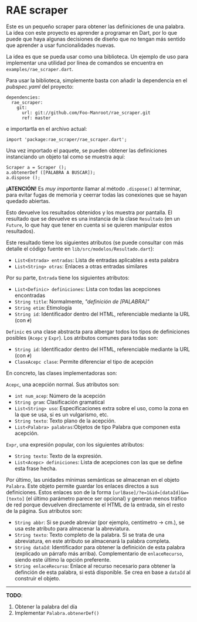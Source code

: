 # RAE scraper

Este es un pequeño scraper para obtener las definiciones de una palabra.
La idea con este proyecto es aprender a programar en Dart, por lo que puede que haya algunas decisiones de diseño que no tengan más sentido que aprender a usar funcionalidades nuevas.


La idea es que se pueda usar como una biblioteca.
Un ejemplo de uso para implementar una utilidad por línea de comandos se encuentra en `examples/rae_scraper.dart`.



Para usar la biblioteca, simplemente basta con añadir la dependencia en el _pubspec.yaml_ del proyecto:

```
dependencies:
  rae_scraper:
    git:
      url: git://github.com/Foo-Manroot/rae_scraper.git
      ref: master
```

e importartla en el archivo actual:

```
import 'package:rae_scraper/rae_scraper.dart';
```


Una vez importado el paquete, se pueden obtener las definiciones instanciando un objeto tal como se muestra aquí:
```
Scraper a = Scraper ();
a.obtenerDef ([PALABRA A BUSCAR]);
a.dispose ();
```

**¡ATENCIÓN!** Es _muy importante_ llamar al método `.dispose()` al terminar, para evitar fugas de memoria y ceerrar todas las conexiones que se hayan quedado abiertas.


Esto devuelve los resultados obtenidos y los muestra por pantalla.
El resultado que se devuelve es una instancia de la clase `Resultado` (en un `Future`, lo que hay que tener en cuenta si se quieren manipular estos resultados).

Este resultado tiene los siguientes atributos (se puede consultar con más detalle el código fuente en `lib/src/modelos/Resultado.dart`):
  - `List<Entrada> entradas`: Lista de entradas aplicables a esta palabra
  - `List<String> otras`: Enlaces a otras entradas similares


Por su parte, `Entrada` tiene los siguientes atributos:
  - `List<Definic> definiciones`: Lista con todas las acepciones encontradas
  - `String title`: Normalmente, _"definición de [PALABRA]"_
  - `String etim`: Etimología
  - `String id`: Identificador dentro del HTML, referenciable mediante la URL (con `#`)


`Definic` es una clase abstracta para albergar todos los tipos de definiciones posibles (`Acepc` y `Expr`). Los atributos comunes para todas son:
  - `String id`: Identificador dentro del HTML, referenciable mediante la URL (con `#`)
  - `ClaseAcepc clase`: Permite diferenciar el tipo de acepción


En concreto, las clases implementadoras son:

`Acepc`, una acepción normal. Sus atributos son:
  - `int num_acep`: Número de la acepción
  - `String gram`: Clasificación gramatical
  - `List<String> uso`: Especificaciones extra sobre el uso, como la zona en la que se usa, si es un vulgarismo, etc.
  - `String texto`: Texto plano de la acepción.
  - `List<Palabra> palabras`:Objetos de tipo Palabra que componen esta acepción.


`Expr`, una expresión popular, con los siguientes atributos:
  - `String texto`: Texto de la expresión.
  - `List<Acepc> definiciones`: Lista de acepciones con las que se define esta frase hecha.



Por último, las unidades mínimas semánticas se almacenan en el objeto `Palabra`.
Este objeto permite guardar los enlaces directos a sus definiciones.
Estos enlaces son de la forma `[urlBase]/?e=1&id=[dataId]&w=[texto]` (el último parámetro parece ser opcional) y generan menos tráfico de red porque devuelven directamente el HTML de la entrada, sin el resto de la página.
Sus atributos son:

  - `String abbr`: Si se puede abreviar (por ejemplo, centímetro -> cm.), se usa este atributo para almacenar la abreviatura.
  - `String texto`: Texto completo de la palabra. Si se trata de una abreviatura, en este atributo se almacenará la palabra completa.
  - `String dataId`: Identificador para obtener la definición de esta palabra (explicado un párrafo más arriba). Complementario de `enlaceRecurso`, siendo este último la opción preferente.
  - `String enlaceRecurso`: Enlace al recurso necesario para obtener la definción de esta palabra, si está disponible. Se crea en base a `dataId` al construir el objeto.



----


**TODO**:

  1. Obtener la palabra del día
  2. Implementar `Palabra.obtenerDef()`
